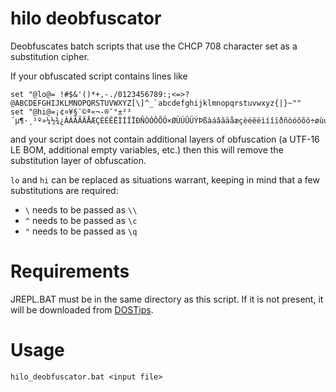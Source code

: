 # hilo deobfuscator
Deobfuscates batch scripts that use the CHCP 708 character set as a substitution cipher.

If your obfuscated script contains lines like

    set "@lo@= !#$&'()*+,-./0123456789:;<=>?@ABCDEFGHIJKLMNOPQRSTUVWXYZ[\]^_`abcdefghijklmnopqrstuvwxyz{|}~""
    set "@hi@=¡¢¤¥§¨©ª«¬-®¯°±²³´µ¶·¸¹º»¼½¾¿ÀÁÂÃÄÅÆÇÈÉÊËÌÍÎÏÐÑÒÓÔÕÖ×ØÙÚÛÜÝÞßàáâãäåæçèéêëìíîïðñòóôõö÷øùúûüýþÿ£"

and your script does not contain additional layers of obfuscation (a UTF-16 LE BOM, additional empty variables, etc.) then this will remove the substitution layer of obfuscation.

`lo` and `hi` can be replaced as situations warrant, keeping in mind that a few substitutions are required:
 * `\` needs to be passed as `\\`
 * `^` needs to be passed as `\c`
 * `"` needs to be passed as `\q`
 
 # Requirements
 JREPL.BAT must be in the same directory as this script. If it is not present, it will be downloaded from [DOSTips](https://www.dostips.com/forum/viewtopic.php?f=3&t=6044).
 
 # Usage
 `hilo_deobfuscator.bat <input file>`

